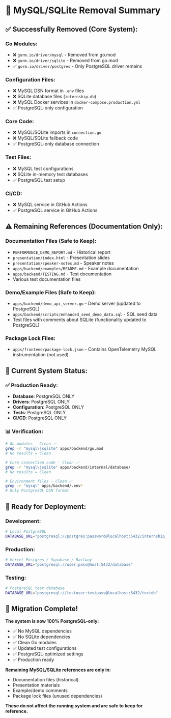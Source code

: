 # 🎉 MySQL/SQLite Removal Summary

## ✅ **Successfully Removed (Core System):**

### **Go Modules:**
- ❌ `gorm.io/driver/mysql` - Removed from go.mod
- ❌ `gorm.io/driver/sqlite` - Removed from go.mod
- ✅ `gorm.io/driver/postgres` - Only PostgreSQL driver remains

### **Configuration Files:**
- ❌ MySQL DSN format in `.env` files
- ❌ SQLite database files (`internship.db`)
- ❌ MySQL Docker services in `docker-compose.production.yml`
- ✅ PostgreSQL-only configuration

### **Core Code:**
- ❌ MySQL/SQLite imports in `connection.go`
- ❌ MySQL/SQLite fallback code
- ✅ PostgreSQL-only database connection

### **Test Files:**
- ❌ MySQL test configurations
- ❌ SQLite in-memory test databases
- ✅ PostgreSQL test setup

### **CI/CD:**
- ❌ MySQL service in GitHub Actions
- ✅ PostgreSQL service in GitHub Actions

## ⚠️ **Remaining References (Documentation Only):**

### **Documentation Files (Safe to Keep):**
- `PERFORMANCE_DEMO_REPORT.md` - Historical report
- `presentation/index.html` - Presentation slides
- `presentation/speaker-notes.md` - Speaker notes
- `apps/backend/examples/README.md` - Example documentation
- `apps/backend/TESTING.md` - Test documentation
- Various test documentation files

### **Demo/Example Files (Safe to Keep):**
- `apps/backend/demo_api_server.go` - Demo server (updated to PostgreSQL)
- `apps/backend/scripts/enhanced_seed_demo_data.sql` - SQL seed data
- Test files with comments about SQLite (functionality updated to PostgreSQL)

### **Package Lock Files:**
- `apps/frontend/package-lock.json` - Contains OpenTelemetry MySQL instrumentation (not used)

## 🎯 **Current System Status:**

### **✅ Production Ready:**
- **Database**: PostgreSQL ONLY
- **Drivers**: PostgreSQL ONLY  
- **Configuration**: PostgreSQL ONLY
- **Tests**: PostgreSQL ONLY
- **CI/CD**: PostgreSQL ONLY

### **📊 Verification:**
```bash
# Go modules - Clean ✅
grep -r "mysql\|sqlite" apps/backend/go.mod
# No results = Clean

# Core connection code - Clean ✅
grep -r "mysql\|sqlite" apps/backend/internal/database/
# No results = Clean

# Environment files - Clean ✅
grep -r "mysql" apps/backend/.env*
# Only PostgreSQL DSN format
```

## 🚀 **Ready for Deployment:**

### **Development:**
```bash
# Local PostgreSQL
DATABASE_URL="postgresql://postgres:password@localhost:5432/internship_dev"
```

### **Production:**
```bash
# Vercel Postgres / Supabase / Railway
DATABASE_URL="postgresql://user:pass@host:5432/database"
```

### **Testing:**
```bash
# PostgreSQL test database
DATABASE_URL="postgresql://testuser:testpass@localhost:5432/testdb"
```

## 🎉 **Migration Complete!**

**The system is now 100% PostgreSQL-only:**
- ✅ No MySQL dependencies
- ✅ No SQLite dependencies  
- ✅ Clean Go modules
- ✅ Updated test configurations
- ✅ PostgreSQL-optimized settings
- ✅ Production ready

**Remaining MySQL/SQLite references are only in:**
- Documentation files (historical)
- Presentation materials
- Example/demo comments
- Package lock files (unused dependencies)

**These do not affect the running system and are safe to keep for reference.**